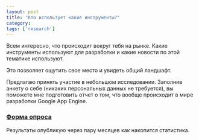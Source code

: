 ```yaml
---
layout: post
title: "Кто использует какие инструменты?"
category: 
tags: ['research']
---
```

Всем интересно, что происходит вокруг тебя на рынке. Какие инструменты используют для разработки и какие новости по этой тематике используют. 

Это позволяет ощутить свое место и увидеть общий ландшафт. 

Предлагаю принять участие в небольшом исследовании. Заполнив анкету о себе (никаких персональных данных не требуется), вы поможете мне подготовить отчет о том, что вообще происходит в мире разработки Google App Engine.

<a href="http://bit.ly/gae-market"><h3>Форма опроса</h3></a>

Результаты опубликую через пару месяцев как накопится статистика.
